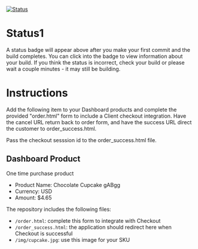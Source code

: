 [![Status](https://img.shields.io/badge/status-BUILDING%20COMMIT:%203c43494e07821ac063eb0ad6d70152bbcd6a4107-yellow.svg)](https://github.com/lorence-crowdbotics/bakery_scaffold_hM8QF39jzGXPQTst/commit/3c43494e07821ac063eb0ad6d70152bbcd6a4107)


# Status1

A status badge will appear above after you make your first commit and the build completes. You can click into the badge to view information about your build. If you think the status is incorrect, check your build or please wait a couple minutes - it may still be building.

# Instructions

Add the following item to your Dashboard products and complete the provided "order.html" form to include a Client checkout integration. Have the cancel URL return back to order form, and have the success URL direct the customer to order_success.html.

Pass the checkout sesssion id to the order_success.html file.

## Dashboard Product
One time purchase product
* Product Name: Chocolate Cupcake gABgg
* Currency: USD
* Amount: $4.65

The repository includes the following files:
* `/order.html`: complete this form to integrate with Checkout
* `/order_success.html`: the application should redirect here when Checkout is successful
* `/img/cupcake.jpg`: use this image for your SKU
